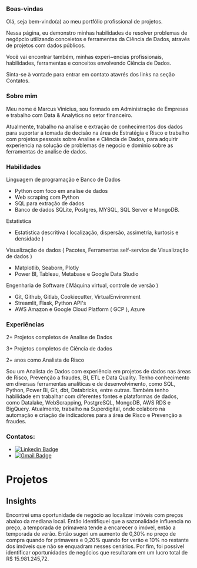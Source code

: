 ### Boas-vindas

Olá, seja bem-vindo(a) ao meu portfólio profissional de projetos.  

Nessa página, eu demonstro minhas habilidades de resolver problemas de negópcio utilizando conceietos e ferramentas da Ciência de Dados, através de projetos com dados públicos.

Você vai encontrar também, minhas experi~encias profissionais, habilidades, ferramentas e conceitos envolvendo Ciência de Dados.

Sinta-se à vontade para entrar em contato atavrés dos links na seção Contatos. 

### Sobre mim

Meu nome é Marcus Vinicius, sou formado em Administração de Empresas e trabalho com Data & Analytics no setor financeiro. 

Atualmente, trabalho na analise e extração de conhecimentos dos dados para suportar a tomada de decisão na área de Estratégia e Risco e trabalho com projetos pessoais sobre Analise e Ciência de Dados, para adquirir experiencia na solução de problemas de negocio e dominio sobre as ferramentas de analise de dados. 

### Habilidades

Linguagem de programação e Banco de Dados 
 - Python com foco em analise de dados
 - Web scraping com Python
 - SQL para extração de dados
 - Banco de dados SQLite, Postgres, MYSQL, SQL Server e MongoDB.

Estatistica 
- Estatistica descritiva ( localização, dispersão, assimetria, kurtosis e densidade )

Visualização de dados ( Pacotes, Ferramentas self-service de Visualização de dados ) 
- Matplotlib, Seaborn, Plotly
- Power BI, Tableau, Metabase e Google Data Studio

Engenharia de Software ( Máquina virtual, controle de versão )
- Git, Github, Gitlab, Cookiecutter, VirtualEnvironment
- Streamlit, Flask, Python API's
- AWS Amazon e Google Cloud Platform ( GCP ), Azure

### Experiências

2+ Projetos completos de Analise de Dados

3+ Projetos completos de Ciência de dados

2+ anos como Analista de Risco

Sou um Analista de Dados com experiência em projetos de dados nas áreas de Risco, Prevenção a fraudes, BI, ETL e Data Quality. Tenho conhecimento em diversas ferramentas analíticas e de desenvolvimento, como SQL, Python, Power Bi, Git, dbt, Databricks, entre outras. Também tenho habilidade em trabalhar com diferentes fontes e plataformas de dados, como Datalake, WebScrapping, PostgreSQL, MongoDB, AWS RDS e BigQuery. Atualmente, trabalho na Superdigital, onde colaboro na automação e criação de indicadores para a área de Risco e Prevenção a fraudes.

### Contatos:

* [![Linkedin Badge](https://img.shields.io/badge/-LinkedIn-blue?style=flat&logo=LinkedIn&logoColor=white)](https://www.linkedin.com/in/marcusviniciusbragion//)
* [![Gmail Badge](https://img.shields.io/badge/-Gmail-c14438?style=flat-square&logo=Gmail&logoColor=white&link=mailto:vinibragion@gmail.com)](mailto:vinibragion@gmail.com)

# Projetos 

## Insights

Encontrei uma oportunidade de negócio ao localizar imóveis com preços abaixo da mediana local. Então identifiquei que a sazonalidade influencia no preço, a temporada de primavera tende a encarecer o imóvel, então a temporada de verão. Então sugeri um aumento de 0,30% no preço de compra quando for primavera e 0,20% quando for verão e 10% no restante dos imóveis que não se enquadram nesses cenários. Por fim, foi possível identificar oportunidades de negócios que resultaram em um lucro total de R$ 15.981.245,72.
